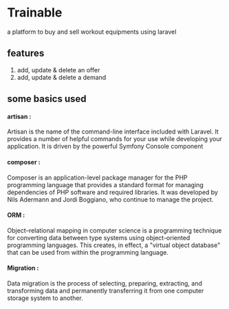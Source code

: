 # Trainable
a platform to buy and sell workout equipments using laravel

## features
1. add, update & delete an offer
2. add, update & delete a demand

## some basics used
#### artisan :
Artisan is the name of the command-line interface included with Laravel. It provides a number of helpful commands for your use while developing your application. It is driven by the powerful Symfony Console component
#### composer :
Composer is an application-level package manager for the PHP programming language that provides a standard format for managing dependencies of PHP software and required libraries. It was developed by Nils Adermann and Jordi Boggiano, who continue to manage the project.
#### ORM :
Object–relational mapping in computer science is a programming technique for converting data between type systems using object-oriented programming languages. This creates, in effect, a "virtual object database" that can be used from within the programming language.
#### Migration :
Data migration is the process of selecting, preparing, extracting, and transforming data and permanently transferring it from one computer storage system to another.
